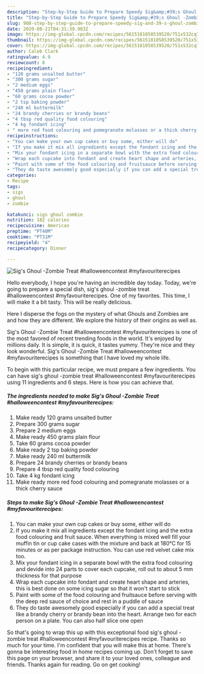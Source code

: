 ```yaml
---
description: "Step-by-Step Guide to Prepare Speedy Sig&amp;#39;s Ghoul -Zombie Treat #halloweencontest #myfavouriterecipes"
title: "Step-by-Step Guide to Prepare Speedy Sig&amp;#39;s Ghoul -Zombie Treat #halloweencontest #myfavouriterecipes"
slug: 908-step-by-step-guide-to-prepare-speedy-sig-and-39-s-ghoul-zombie-treat-halloweencontest-myfavouriterecipes
date: 2020-08-21T04:31:39.983Z
image: https://img-global.cpcdn.com/recipes/5615181058539520/751x532cq70/sigs-ghoul-zombie-treat-halloweencontest-myfavouriterecipes-recipe-main-photo.jpg
thumbnail: https://img-global.cpcdn.com/recipes/5615181058539520/751x532cq70/sigs-ghoul-zombie-treat-halloweencontest-myfavouriterecipes-recipe-main-photo.jpg
cover: https://img-global.cpcdn.com/recipes/5615181058539520/751x532cq70/sigs-ghoul-zombie-treat-halloweencontest-myfavouriterecipes-recipe-main-photo.jpg
author: Caleb Clark
ratingvalue: 4.9
reviewcount: 8
recipeingredient:
- "120 grams unsalted butter"
- "300 grams sugar"
- "2 medium eggs"
- "450 grams plain flour"
- "60 grams cocoa powder"
- "2 tsp baking powder"
- "240 ml buttermilk"
- "24 brandy cherries or brandy beans"
- "4 tbsp red quality food colouring"
- "4 kg fondant icing"
- " more red food colouring and pomegranate molasses or a thick cherry sauce"
recipeinstructions:
- "You can make your own cup cakes or buy some, either will do"
- "If you make it mix all ingredients except the fondant icing and the extra food colouring and fruit sauce. When everything is mixed well fill your muffin tin or cup cake cases with the mixture and back at 180°C for 15 minutes or as per package instruction. You can use red velvet cake mix too."
- "Mix your fondant icing in a separate bowl with the extra food colouring and devide into 24 parts to cover each cupcake, roll out to about 5 mm thickness for that purpose"
- "Wrap each cupcake into fondant and create heart shape and arteries, this is best done on some icing sugar so that it won&#39;t start to stick"
- "Paint with some of the food colouring and fruitsauce before serving with the deep red sauce of choice and rest in a puddle of sauce"
- "They do taste awesomely good especially if you can add a special treat like a brandy cherry or brandy bean into the heart. Arrange two for each person on a plate. You can also half slice one open"
categories:
- Recipe
tags:
- sigs
- ghoul
- zombie

katakunci: sigs ghoul zombie 
nutrition: 182 calories
recipecuisine: American
preptime: "PT40M"
cooktime: "PT31M"
recipeyield: "4"
recipecategory: Dinner

---
```



![Sig&#39;s Ghoul -Zombie Treat #halloweencontest #myfavouriterecipes](https://img-global.cpcdn.com/recipes/5615181058539520/751x532cq70/sigs-ghoul-zombie-treat-halloweencontest-myfavouriterecipes-recipe-main-photo.jpg)

Hello everybody, I hope you're having an incredible day today. Today, we're going to prepare a special dish, sig&#39;s ghoul -zombie treat #halloweencontest #myfavouriterecipes. One of my favorites. This time, I will make it a bit tasty. This will be really delicious.

Here I disperse the fogs on the mystery of what Ghouls and Zombies are and how they are different. We explore the history of their origins as well as.

Sig&#39;s Ghoul -Zombie Treat #halloweencontest #myfavouriterecipes is one of the most favored of recent trending foods in the world. It's enjoyed by millions daily. It is simple, it is quick, it tastes yummy. They're nice and they look wonderful. Sig&#39;s Ghoul -Zombie Treat #halloweencontest #myfavouriterecipes is something that I have loved my whole life.


To begin with this particular recipe, we must prepare a few ingredients. You can have sig&#39;s ghoul -zombie treat #halloweencontest #myfavouriterecipes using 11 ingredients and 6 steps. Here is how you can achieve that.

<!--inarticleads1-->

##### The ingredients needed to make Sig&#39;s Ghoul -Zombie Treat #halloweencontest #myfavouriterecipes:

1. Make ready 120 grams unsalted butter
1. Prepare 300 grams sugar
1. Prepare 2 medium eggs
1. Make ready 450 grams plain flour
1. Take 60 grams cocoa powder
1. Make ready 2 tsp baking powder
1. Make ready 240 ml buttermilk
1. Prepare 24 brandy cherries or brandy beans
1. Prepare 4 tbsp red quality food colouring
1. Take 4 kg fondant icing
1. Make ready  more red food colouring and pomegranate molasses or a thick cherry sauce




<!--inarticleads2-->

##### Steps to make Sig&#39;s Ghoul -Zombie Treat #halloweencontest #myfavouriterecipes:

1. You can make your own cup cakes or buy some, either will do
1. If you make it mix all ingredients except the fondant icing and the extra food colouring and fruit sauce. When everything is mixed well fill your muffin tin or cup cake cases with the mixture and back at 180°C for 15 minutes or as per package instruction. You can use red velvet cake mix too.
1. Mix your fondant icing in a separate bowl with the extra food colouring and devide into 24 parts to cover each cupcake, roll out to about 5 mm thickness for that purpose
1. Wrap each cupcake into fondant and create heart shape and arteries, this is best done on some icing sugar so that it won&#39;t start to stick
1. Paint with some of the food colouring and fruitsauce before serving with the deep red sauce of choice and rest in a puddle of sauce
1. They do taste awesomely good especially if you can add a special treat like a brandy cherry or brandy bean into the heart. Arrange two for each person on a plate. You can also half slice one open




So that's going to wrap this up with this exceptional food sig&#39;s ghoul -zombie treat #halloweencontest #myfavouriterecipes recipe. Thanks so much for your time. I'm confident that you will make this at home. There's gonna be interesting food in home recipes coming up. Don't forget to save this page on your browser, and share it to your loved ones, colleague and friends. Thanks again for reading. Go on get cooking!
